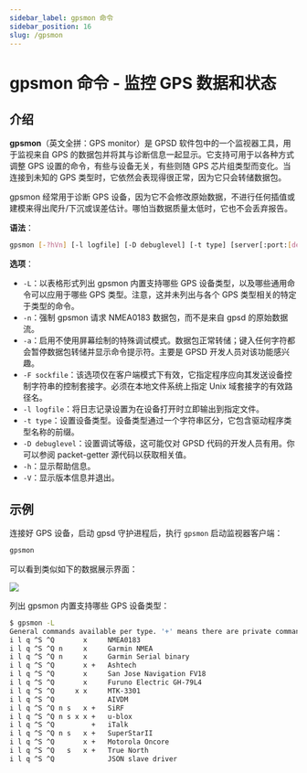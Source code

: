 ```yaml
---
sidebar_label: gpsmon 命令
sidebar_position: 16
slug: /gpsmon
---
```


# gpsmon 命令 - 监控 GPS 数据和状态



## 介绍

**gpsmon**（英文全拼：GPS monitor）是 GPSD 软件包中的一个监视器工具，用于监视来自 GPS 的数据包并将其与诊断信息一起显示。它支持可用于以各种方式调整 GPS 设置的命令，有些与设备无关，有些则随 GPS 芯片组类型而变化。当连接到未知的 GPS 类型时，它依然会表现得很正常，因为它只会转储数据包。

gpsmon 经常用于诊断 GPS 设备，因为它不会修改原始数据，不进行任何插值或建模来得出爬升/下沉或误差估计。哪怕当数据质量太低时，它也不会丢弃报告。

**语法**：

```bash
gpsmon [-?hVn] [-l logfile] [-D debuglevel] [-t type] [server[:port:[device]]]
```

**选项**：

- `-L`：以表格形式列出 gpsmon 内置支持哪些 GPS 设备类型，以及哪些通用命令可以应用于哪些 GPS 类型。注意，这并未列出与各个 GPS 类型相关的特定于类型的命令。
- `-n`：强制 gpsmon 请求 NMEA0183 数据包，而不是来自 gpsd 的原始数据流。
- `-a`：启用不使用屏幕绘制的特殊调试模式。数据包正常转储；键入任何字符都会暂停数据包转储并显示命令提示符。主要是 GPSD 开发人员对该功能感兴趣。
- `-F sockfile`：该选项仅在客户端模式下有效，它指定程序应向其发送设备控制字符串的控制套接字。必须在本地文件系统上指定 Unix 域套接字的有效路径名。
- `-l logfile`：将日志记录设置为在设备打开时立即输出到指定文件。
- `-t type`：设置设备类型。设备类型通过一个字符串区分，它包含驱动程序类型名称的前缀。
- `-D debuglevel`：设置调试等级，这可能仅对 GPSD 代码的开发人员有用。你可以参阅 packet-getter 源代码以获取相关值。
- `-h`：显示帮助信息。
- `-V`：显示版本信息并退出。



## 示例

连接好 GPS 设备，启动 gpsd 守护进程后，执行 `gpsmon` 启动监视器客户端：

```bash
gpsmon
```

可以看到类似如下的数据展示界面：

![](https://static.getiot.tech/linux-gpsd-gpsmon.png#center)

列出 gpsmon 内置支持哪些 GPS 设备类型：

```bash
$ gpsmon -L
General commands available per type. '+' means there are private commands.
i l q ^S ^Q       x  	NMEA0183
i l q ^S ^Q n     x  	Garmin NMEA
i l q ^S ^Q n     x  	Garmin Serial binary
i l q ^S ^Q       x +	Ashtech
i l q ^S ^Q       x  	San Jose Navigation FV18
i l q ^S ^Q       x  	Furuno Electric GH-79L4
i l q ^S ^Q     x x  	MTK-3301
i l q ^S ^Q          	AIVDM
i l q ^S ^Q n s   x +	SiRF
i l q ^S ^Q n s x x +	u-blox
i l q ^S ^Q         +	iTalk
i l q ^S ^Q n s   x +	SuperStarII
i l q ^S ^Q       x +	Motorola Oncore
i l q ^S ^Q   s   x +	True North
i l q ^S ^Q          	JSON slave driver
```

